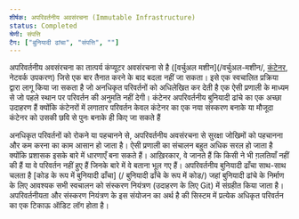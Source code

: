 ```yaml
---
शीर्षक: अपरिवर्तनीय अवसंरचना (Immutable Infrastructure)
status: Completed
श्रेणी: संपत्ति
टैग: ["बुनियादी ढांचा", "संपत्ति", ""]
---
```


अपरिवर्तनीय अवसंरचना का तात्पर्य कंप्यूटर अवसंरचना से है
([वर्चुअल मशीन](/वर्चुअल-मशीन/, [कंटेनर](/कंटेनर/), नेटवर्क उपकरण)
जिसे एक बार तैनात करने के बाद बदला नहीं जा सकता।
इसे एक स्वचालित प्रक्रिया द्वारा लागू किया जा सकता है जो अनधिकृत परिवर्तनों को अधिलेखित कर देती है
एक ऐसी प्रणाली के माध्यम से जो पहले स्थान पर परिवर्तन की अनुमति नहीं देगी।
कंटेनर अपरिवर्तनीय बुनियादी ढांचे का एक अच्छा उदाहरण हैं
क्योंकि कंटेनरों में लगातार परिवर्तन केवल कंटेनर का एक नया संस्करण 
बनाके या मौजूदा कंटेनर को उसकी छवि से पुनः बनाके ही किए जा सकते हैं

अनधिकृत परिवर्तनों को रोकने या पहचानने से,
अपरिवर्तनीय अवसंरचना से सुरक्षा जोखिमों को पहचानना और कम करना का काम आसान हो जाता है।
ऐसी प्रणाली का संचालन बहुत अधिक सरल हो जाता है क्योंकि प्रशासक इसके बारे में धारणाएँ बना सकते हैं।
आख़िरकार, वे जानते हैं कि किसी ने भी ग़लतियाँ नहीं की हैं या वे परिवर्तन नहीं हुए हैं जिनके बारे में वे बताना भूल गए हैं।
अपरिवर्तनीय बुनियादी ढाँचा साथ-साथ चलता है [कोड के रूप में बुनियादी ढाँचा] (/ बुनियादी ढाँचे के रूप में कोड/)
जहां बुनियादी ढांचे के निर्माण के लिए आवश्यक सभी स्वचालन को संस्करण नियंत्रण (उदाहरण के लिए Git) में संग्रहीत किया जाता है।
अपरिवर्तनीयता और संस्करण नियंत्रण के इस संयोजन का अर्थ है की सिस्टम में प्रत्येक अधिकृत परिवर्तन का एक टिकाऊ ऑडिट लॉग होता है।
